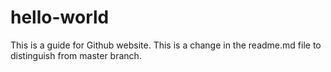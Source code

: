 # hello-world
This is a guide for Github website.
This is a change in the readme.md file to distinguish from master branch.
